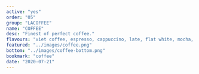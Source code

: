 ```yaml
---
active: "yes"
order: "05"
group: "LACOFFEE"
name: "COFFEE"
desc: "Finest of perfect coffee."
flavours: "viet coffee, espresso, cappuccino, late, flat white, mocha, hot chocolate, etc."
featured: "../images/coffee.png"
bottom: "../images/coffee-bottom.png"
bookmark: "coffee"
date: "2020-07-21"
---
```

